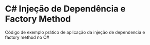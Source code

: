 # C# Injeção de Dependência e Factory Method

Código de exemplo prático de aplicação da injeção de dependencia e factory method no C#
